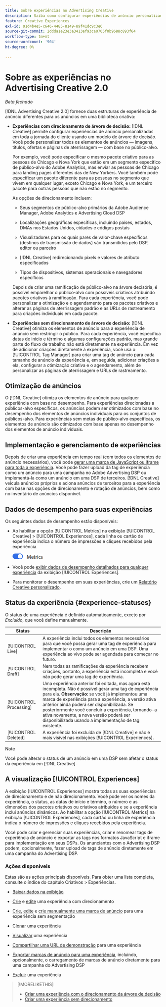```yaml
---
title: Sobre experiências no Advertising Creative
description: Saiba como configurar experiências de anúncio personalizadas e otimizar elementos de anúncio com base no desempenho.
feature: Creative Experiences
exl-id: 91d4b4e5-c646-4485-8149-89f41dc9c3e6
source-git-commit: 2ddda1e23e3a3413ef93ca0705f0b9688c893f64
workflow-type: tm+mt
source-wordcount: '904'
ht-degree: 0%

---
```


# Sobre as experiências no Advertising Creative 2.0

*Beta fechado*

[!DNL Advertising Creative 2.0] fornece duas estruturas de experiência de anúncio diferentes para os anúncios em uma biblioteca criativa<!-- can use a single library only -->:

* **Experiências com direcionamento de árvore de decisão:** [!DNL Creative] permite configurar experiências de anúncio personalizadas em toda a jornada do cliente usando um modelo de árvore de decisão. Você pode personalizar todos os elementos de anúncios — imagens, títulos, ofertas e páginas de aterrissagem — com base no público-alvo.

  Por exemplo, você pode especificar o mesmo pacote criativo para as pessoas de Chicago e Nova York que estão em um segmento específico de público-alvo do Adobe Analytics, mas enviar as pessoas de Chicago para landing pages diferentes das de New Yorkers. Você também pode especificar um pacote diferente para as pessoas no segmento que vivem em qualquer lugar, exceto Chicago e Nova York, e um terceiro pacote para outras pessoas que não estão no segmento.

  As opções de direcionamento incluem:

   * Seus segmentos de público-alvo primários da Adobe Audience Manager, Adobe Analytics e Advertising Cloud DSP

   * Localizações geográficas específicas, incluindo países, estados, DMAs nos Estados Unidos, cidades e códigos postais

   * Visualizadores para os quais pares de valor-chave específicos (destinos de transmissão de dados) são transmitidos pelo DSP, editor ou parceiro

   * [!DNL Creative] redirecionando pixels e valores de atributo especificados

   * Tipos de dispositivos, sistemas operacionais e navegadores específicos

  Depois de criar uma ramificação de público-alvo na árvore decisória, é possível emparelhar o público-alvo com possíveis criativos atribuindo pacotes criativos à ramificação. Para cada experiência, você pode personalizar a otimização e o agendamento para os pacotes criativos e alterar as páginas de aterrissagem padrão e as URLs de rastreamento <!-- later: and any flexible attributes --> para criações individuais em cada pacote.

* **Experiências sem direcionamento de árvore de decisão:** [!DNL Creative] otimiza os elementos de anúncio para a experiência de anúncio sem restringir o público. Para cada experiência, você especifica datas de início e término e algumas configurações padrão, mas grande parte do fluxo de trabalho não está diretamente na experiência. Em vez de adicionar criações diretamente à experiência, você usa o [!UICONTROL Tag Manager] para criar uma tag de anúncio para cada tamanho de anúncio da experiência e, em seguida, adicionar criações a ela, configurar a otimização criativa e o agendamento, além de personalizar as páginas de aterrissagem e URLs de rastreamento<!-- later: and any flexible attributes -->.

## Otimização de anúncios

<!-- MORE -->
O [!DNL Creative] otimiza os elementos de anúncio para qualquer experiência com base no desempenho. Para experiências direcionadas a públicos-alvo específicos, os anúncios podem ser otimizados com base no desempenho dos elementos de anúncios individuais para os conjuntos de públicos-alvo. Para experiências sem metas de público-alvo específicas, os elementos de anúncio são otimizados com base apenas no desempenho dos elementos de anúncio individuais.

## Implementação e gerenciamento de experiências

Depois de criar uma experiência em tempo real (com todos os elementos de anúncio necessários), você pode [gerar uma marca de JavaScript ou iframe para toda a experiência](experience-tag-export.md). Você pode fazer upload da tag de experiência como um anúncio para uma campanha no Adobe Advertising DSP ou implementá-la como um anúncio em uma DSP de terceiros. [!DNL Creative] veicula anúncios próprios e aciona anúncios de terceiros para a experiência com base nas opções de direcionamento e rotação de anúncios, bem como no inventário de anúncios disponível.

## Dados de desempenho para suas experiências

Os seguintes dados de desempenho estão disponíveis:

* Ao habilitar a opção [!UICONTROL Metrics] na exibição [!UICONTROL Creative] > [!UICONTROL Experiences], cada linha ou cartão de experiência indica o número de impressões e cliques recebidos pela experiência.

  ![Opção de métricas](/help/creative/assets/metrics-option.png "Opção de métricas")

  <!-- insert screen shot of Metrics option?  If not, then add instructions elsewhere -->

  <!-- I don't see this as of 1/9; why only in the table view?   You can also add conversion columns in the table view. -->

* Você pode [exibir dados de desempenho detalhados para qualquer experiência](experience-performance-details.md) da exibição [!UICONTROL Experiences].

* Para monitorar o desempenho em suas experiências, crie um [Relatório Creative personalizado](/help/creative/report-custom-creative.md).

## Status da experiência {#experience-statuses}

O status de uma experiência é definido automaticamente, exceto por *Excluído*, que você define manualmente.

| Status | Descrição |
| ------ | ----------- |
| [!UICONTROL Live] | A experiência inclui todos os elementos necessários para que você possa gerar uma tag de experiência para implementar o como um anúncio em uma DSP. Uma experiência ao vivo pode ser agendada para começar no futuro. |
| [!UICONTROL Draft] | Nem todas as ramificações da experiência recebem criações, portanto, a experiência está incompleta e você não pode gerar uma tag de experiência. |
| [!UICONTROL Processing] | Uma experiência anterior foi editada, mas agora está incompleta. Não é possível gerar uma tag de experiência para ela. **Observação:** se você já implementou uma marca de experiência para a experiência, a versão ativa anterior ainda poderá ser disponibilizada. Se posteriormente você concluir a experiência, tornando-a ativa novamente, a nova versão poderá ser disponibilizada usando a implementação de tag existente. |
| [!UICONTROL Deleted] | A experiência foi excluída de [!DNL Creative] e não é mais visível nas exibições [!UICONTROL Experiences]. |

>[!NOTE]
>
>Você pode alterar o status de um anúncio em uma DSP sem afetar o status da experiência em [!DNL Creative].

## A visualização [!UICONTROL Experiences]

A exibição [!UICONTROL Experiences] mostra todas as suas experiências de direcionamento e de não direcionamento. Você pode ver os nomes da experiência, o status, as datas de início e término, o número e as dimensões dos pacotes criativos ou criativos atribuídos e se a experiência inclui anúncios dinâmicos. Ao habilitar a opção [!UICONTROL Metrics] na exibição [!UICONTROL Experiences], cada cartão ou linha de experiência indica o número de impressões e cliques recebidos pela experiência.

Você pode criar e gerenciar suas experiências, criar e renomear tags de experiência de anúncio e exportar as tags nos formatos JavaScript e iframe para implementação em seus DSPs. Os anunciantes com o Advertising DSP podem, opcionalmente, fazer upload de tags de anúncio diretamente em uma campanha do Advertising DSP.

### Ações disponíveis

Estas são as ações principais disponíveis. Para obter uma lista completa, consulte o índice do capítulo Criativos > Experiências.

* [Baixar dados na exibição](experience-download-view.md)

* [Crie](/help/creative/experiences/experience-create-targeting.md) e [edite](/help/creative/experiences/experience-edit-targeting.md) uma experiência com direcionamento

* [Crie](/help/creative/experiences/experience-create-no-targeting.md), [edite](/help/creative/experiences/experience-edit-no-targeting.md) e [crie manualmente uma marca de anúncio](/help/creative/experiences/experience-tag-create-manually.md) para uma experiência sem segmentação

* [Clonar](experience-clone.md) uma experiência

* [Visualizar](experience-preview.md) uma experiência

* [Compartilhar uma URL de demonstração](experience-share-demo-url.md) para uma experiência

* [Exportar marcas de anúncio para uma experiência](experience-tag-export.md), incluindo, opcionalmente, o carregamento de marcas de anúncio diretamente para uma campanha do Advertising DSP

* [Excluir](experience-delete.md) uma experiência

>[!MORELIKETHIS]
>
>* [Criar uma experiência com o direcionamento da árvore de decisão](experience-create-targeting.md)
>* [Criar uma experiência sem direcionamento](experience-create-no-targeting.md)
